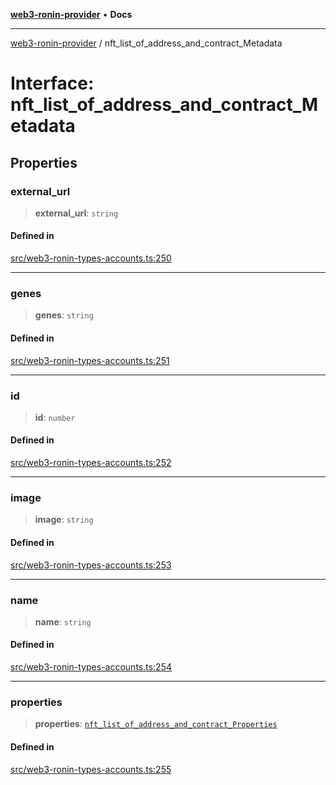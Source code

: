 [**web3-ronin-provider**](../README.md) • **Docs**

***

[web3-ronin-provider](../globals.md) / nft\_list\_of\_address\_and\_contract\_Metadata

# Interface: nft\_list\_of\_address\_and\_contract\_Metadata

## Properties

### external\_url

> **external\_url**: `string`

#### Defined in

[src/web3-ronin-types-accounts.ts:250](https://github.com/chuacw/web3-ronin-provider/blob/7251b9677bbb79d30e6a4204bfabcc38fab6aa15/src/web3-ronin-types-accounts.ts#L250)

***

### genes

> **genes**: `string`

#### Defined in

[src/web3-ronin-types-accounts.ts:251](https://github.com/chuacw/web3-ronin-provider/blob/7251b9677bbb79d30e6a4204bfabcc38fab6aa15/src/web3-ronin-types-accounts.ts#L251)

***

### id

> **id**: `number`

#### Defined in

[src/web3-ronin-types-accounts.ts:252](https://github.com/chuacw/web3-ronin-provider/blob/7251b9677bbb79d30e6a4204bfabcc38fab6aa15/src/web3-ronin-types-accounts.ts#L252)

***

### image

> **image**: `string`

#### Defined in

[src/web3-ronin-types-accounts.ts:253](https://github.com/chuacw/web3-ronin-provider/blob/7251b9677bbb79d30e6a4204bfabcc38fab6aa15/src/web3-ronin-types-accounts.ts#L253)

***

### name

> **name**: `string`

#### Defined in

[src/web3-ronin-types-accounts.ts:254](https://github.com/chuacw/web3-ronin-provider/blob/7251b9677bbb79d30e6a4204bfabcc38fab6aa15/src/web3-ronin-types-accounts.ts#L254)

***

### properties

> **properties**: [`nft_list_of_address_and_contract_Properties`](nft_list_of_address_and_contract_Properties.md)

#### Defined in

[src/web3-ronin-types-accounts.ts:255](https://github.com/chuacw/web3-ronin-provider/blob/7251b9677bbb79d30e6a4204bfabcc38fab6aa15/src/web3-ronin-types-accounts.ts#L255)
